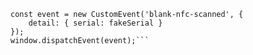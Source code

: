```const fakeSerial = '04:A6:49:15:3F:58:80'; // You can use any unique string here
const event = new CustomEvent('blank-nfc-scanned', {
    detail: { serial: fakeSerial }
});
window.dispatchEvent(event);```

